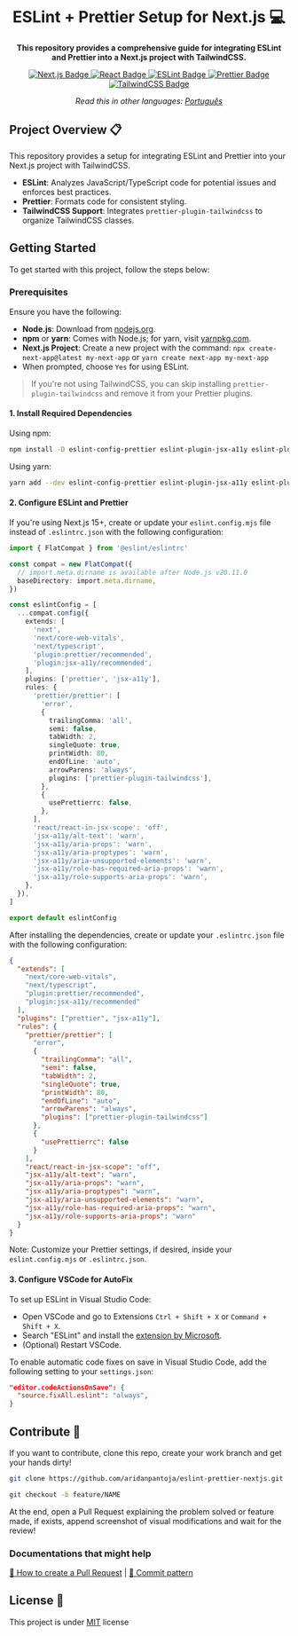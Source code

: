 <h1 align="center">ESLint + Prettier Setup for Next.js 💻</h1> 

<p align="center">
  <b>This repository provides a comprehensive guide for integrating ESLint and Prettier into a Next.js project with TailwindCSS.</b>
</p>

<p align="center">
  <a href="https://nextjs.org/" target="_blank">
    <img src="https://img.shields.io/badge/Next.js-000000?style=for-the-badge&logo=next.js" alt="Next.js Badge">
  </a>
  <a href="https://reactjs.org/" target="_blank">
    <img src="https://img.shields.io/badge/React-005CFE?style=for-the-badge&logo=react" alt="React Badge">
  </a>
  <a href="https://eslint.org/" target="_blank">
    <img src="https://img.shields.io/badge/ESLint-4B32C3?style=for-the-badge&logo=eslint" alt="ESLint Badge">
  </a>
  <a href="https://prettier.io/" target="_blank">
    <img src="https://img.shields.io/badge/Prettier-182025?style=for-the-badge&logo=prettier" alt="Prettier Badge">
  </a>
  <a href="https://tailwindcss.com/" target="_blank">
    <img src="https://img.shields.io/badge/TailwindCSS-ffffff?style=for-the-badge&logo=tailwindcss" alt="TailwindCSS Badge">
  </a>
</p>

<p align="center">
  <i>Read this in other languages: <a href="./translations/README-ptBR.md">Português</a></i>
</p>

<h2 id="project-overview">Project Overview 📋</h2>

This repository provides a setup for integrating ESLint and Prettier into your Next.js project with TailwindCSS.

- **ESLint**: Analyzes JavaScript/TypeScript code for potential issues and enforces best practices.
- **Prettier**: Formats code for consistent styling.
- **TailwindCSS Support**: Integrates `prettier-plugin-tailwindcss` to organize TailwindCSS classes.

<h2 id="getting-started">Getting Started</h2>

To get started with this project, follow the steps below:

### Prerequisites

Ensure you have the following:

- **Node.js**: Download from [nodejs.org](https://nodejs.org/).
- **npm** or **yarn**: Comes with Node.js; for yarn, visit [yarnpkg.com](https://yarnpkg.com/).
- **Next.js Project**: Create a new project with the command: `npx create-next-app@latest my-next-app` or `yarn create next-app my-next-app`
- When prompted, choose `Yes` for using ESLint.

> If you're not using TailwindCSS, you can skip installing `prettier-plugin-tailwindcss` and remove it from your Prettier plugins.

#### 1. Install Required Dependencies

Using npm:
```bash
npm install -D eslint-config-prettier eslint-plugin-jsx-a11y eslint-plugin-prettier prettier prettier-plugin-tailwindcss
```
Using yarn:
```bash
yarn add --dev eslint-config-prettier eslint-plugin-jsx-a11y eslint-plugin-prettier prettier prettier-plugin-tailwindcss
```

#### 2. Configure ESLint and Prettier

If you're using Next.js 15+, create or update your `eslint.config.mjs` file instead of `.eslintrc.json` with the following configuration:

```ts
import { FlatCompat } from '@eslint/eslintrc'

const compat = new FlatCompat({
  // import.meta.dirname is available after Node.js v20.11.0
  baseDirectory: import.meta.dirname,
})

const eslintConfig = [
  ...compat.config({
    extends: [
      'next',
      'next/core-web-vitals',
      'next/typescript',
      'plugin:prettier/recommended',
      'plugin:jsx-a11y/recommended',
    ],
    plugins: ['prettier', 'jsx-a11y'],
    rules: {
      'prettier/prettier': [
        'error',
        {
          trailingComma: 'all',
          semi: false,
          tabWidth: 2,
          singleQuote: true,
          printWidth: 80,
          endOfLine: 'auto',
          arrowParens: 'always',
          plugins: ['prettier-plugin-tailwindcss'],
        },
        {
          usePrettierrc: false,
        },
      ],
      'react/react-in-jsx-scope': 'off',
      'jsx-a11y/alt-text': 'warn',
      'jsx-a11y/aria-props': 'warn',
      'jsx-a11y/aria-proptypes': 'warn',
      'jsx-a11y/aria-unsupported-elements': 'warn',
      'jsx-a11y/role-has-required-aria-props': 'warn',
      'jsx-a11y/role-supports-aria-props': 'warn',
    },
  }),
]

export default eslintConfig
```

After installing the dependencies, create or update your `.eslintrc.json` file with the following configuration:

```json
{
  "extends": [
    "next/core-web-vitals",
    "next/typescript",
    "plugin:prettier/recommended",
    "plugin:jsx-a11y/recommended"
  ],
  "plugins": ["prettier", "jsx-a11y"],
  "rules": {
    "prettier/prettier": [
      "error",
      {
        "trailingComma": "all",
        "semi": false,
        "tabWidth": 2,
        "singleQuote": true,
        "printWidth": 80,
        "endOfLine": "auto",
        "arrowParens": "always",
        "plugins": ["prettier-plugin-tailwindcss"]
      },
      {
        "usePrettierrc": false
      }
    ],
    "react/react-in-jsx-scope": "off",
    "jsx-a11y/alt-text": "warn",
    "jsx-a11y/aria-props": "warn",
    "jsx-a11y/aria-proptypes": "warn",
    "jsx-a11y/aria-unsupported-elements": "warn",
    "jsx-a11y/role-has-required-aria-props": "warn",
    "jsx-a11y/role-supports-aria-props": "warn"
  }
}
```

Note: Customize your Prettier settings, if desired, inside your `eslint.config.mjs` or `.eslintrc.json`.

#### 3. Configure VSCode for AutoFix

To set up ESLint in Visual Studio Code:

- Open VSCode and go to Extensions `Ctrl + Shift + X` or `Command + Shift + X`.
- Search "ESLint" and install the [extension by Microsoft](https://marketplace.visualstudio.com/items?itemName=dbaeumer.vscode-eslint).
- (Optional) Restart VSCode.

To enable automatic code fixes on save in Visual Studio Code, add the following setting to your `settings.json`:

```json
"editor.codeActionsOnSave": {
  "source.fixAll.eslint": "always",
}
```

<h2 id="contribute">Contribute 🚀</h2>

If you want to contribute, clone this repo, create your work branch and get your hands dirty!

```bash
git clone https://github.com/aridanpantoja/eslint-prettier-nextjs.git
```

```bash
git checkout -b feature/NAME
```

At the end, open a Pull Request explaining the problem solved or feature made, if exists, append screenshot of visual modifications and wait for the review!

### Documentations that might help

[📝 How to create a Pull Request](https://www.atlassian.com/br/git/tutorials/making-a-pull-request) |
[💾 Commit pattern](https://gist.github.com/joshbuchea/6f47e86d2510bce28f8e7f42ae84c716)

<h2 id="license">License 📃 </h2>

This project is under [MIT](./LICENSE) license